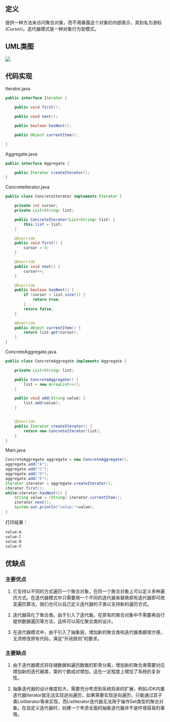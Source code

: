 ## 定义

提供一种方法来访问聚合对象，而不用暴露这个对象的内部表示，其别名为游标(Cursor)。迭代器模式是一种对象行为型模式。


## UML类图

![](https://github.com/GeorgePengZhang/DesignPattern-Java/blob/master/img/Iterator/QQ%E6%88%AA%E5%9B%BE20190508112247.png)

## 代码实现

Iterator.java
``` java
public interface Iterator {

    public void first();

    public void next();

    public boolean hasNext();

    public Object currentItem();

}
```

Aggregate.java
``` java
public interface Aggregate {

    public Iterator createIterator();
}
```

ConcreteIterator.java
``` java
public class ConcreteIterator implements Iterator {

    private int cursor;
    private List<String> list;

    public ConcreteIterator(List<String> list) {
        this.list = list;
    }

    @Override
    public void first() {
        cursor = 0;
    }

    @Override
    public void next() {
        cursor++;
    }

    @Override
    public boolean hasNext() {
        if (cursor < list.size()) {
            return true;
        }
        return false;
    }

    @Override
    public Object currentItem() {
        return list.get(cursor);
    }
}
```

ConcreteAggregate.java
``` java
public class ConcreteAggregate implements Aggregate {

    private List<String> list;

    public ConcreteAggregate() {
        list = new ArrayList<>();
    }

    public void add(String value) {
        list.add(value);
    }


    @Override
    public Iterator createIterator() {
        return new ConcreteIterator(list);
    }
}
```

Main.java
``` java
ConcreteAggregate aggregate = new ConcreteAggregate();
aggregate.add("A");
aggregate.add("C");
aggregate.add("D");
aggregate.add("F");
Iterator iterator = aggregate.createIterator();
iterator.first();
while(iterator.hasNext()) {
    String value = (String) iterator.currentItem();
    iterator.next();
    System.out.println("value:"+value);
}
```

打印结果：
``` java
value:A
value:C
value:D
value:F
```

## 优缺点

### 主要优点

1. 它支持以不同的方式遍历一个聚合对象，在同一个聚合对象上可以定义多种遍历方式。在迭代器模式中只需要用一个不同的迭代器来替换原有迭代器即可改变遍历算法，我们也可以自己定义迭代器的子类以支持新的遍历方式。

2. 迭代器简化了聚合类。由于引入了迭代器，在原有的聚合对象中不需要再自行提供数据遍历等方法，这样可以简化聚合类的设计。

3. 在迭代器模式中，由于引入了抽象层，增加新的聚合类和迭代器类都很方便，无须修改原有代码，满足“开闭原则”的要求。

### 主要缺点

1. 由于迭代器模式将存储数据和遍历数据的职责分离，增加新的聚合类需要对应增加新的迭代器类，类的个数成对增加，这在一定程度上增加了系统的复杂性。

2. 抽象迭代器的设计难度较大，需要充分考虑到系统将来的扩展，例如JDK内置迭代器Iterator就无法实现逆向遍历，如果需要实现逆向遍历，只能通过其子类ListIterator等来实现，而ListIterator迭代器无法用于操作Set类型的聚合对象。在自定义迭代器时，创建一个考虑全面的抽象迭代器并不是件很容易的事情。